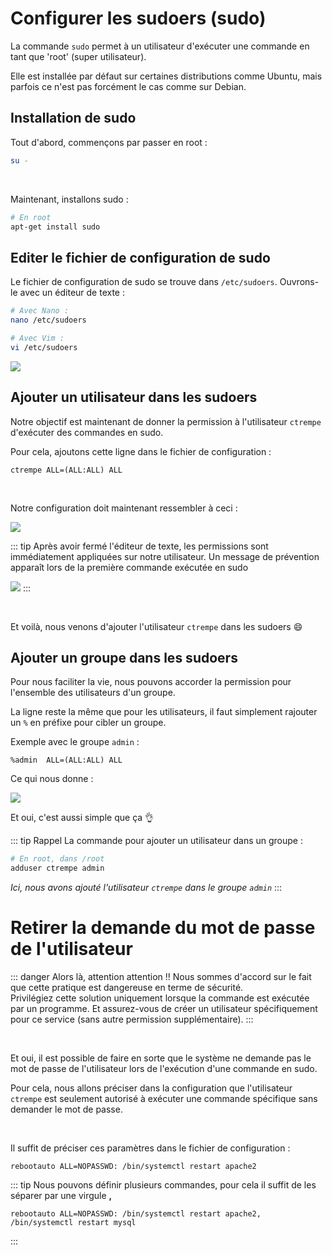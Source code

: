 # Configurer les sudoers (sudo)

La commande `sudo` permet à un utilisateur d'exécuter une commande en tant que 'root' (super utilisateur).

Elle est installée par défaut sur certaines distributions comme Ubuntu, mais parfois ce n'est pas forcément le cas comme sur Debian.

## Installation de sudo
Tout d'abord, commençons par passer en root :
```sh
su -
```

<br>

Maintenant, installons sudo :
```sh
# En root
apt-get install sudo
```

## Editer le fichier de configuration de sudo
Le fichier de configuration de sudo se trouve dans `/etc/sudoers`. Ouvrons-le avec un éditeur de texte :

```sh
# Avec Nano :
nano /etc/sudoers

# Avec Vim :
vi /etc/sudoers
```

![](./assets_sudo/sudoersfile.png)


## Ajouter un utilisateur dans les sudoers
Notre objectif est maintenant de donner la permission à l'utilisateur `ctrempe` d'exécuter des commandes en sudo.

Pour cela, ajoutons cette ligne dans le fichier de configuration :
```
ctrempe ALL=(ALL:ALL) ALL
```

<br>

Notre configuration doit maintenant ressembler à ceci :


![](./assets_sudo/usersudoers.png)


::: tip
Après avoir fermé l'éditeur de texte, les permissions sont immédiatement appliquées sur notre utilisateur. Un message de prévention apparaît lors de la première commande exécutée en sudo

![](./assets_sudo/testsudo.png)
:::

<br>

Et voilà, nous venons d'ajouter l'utilisateur `ctrempe` dans les sudoers 😄


## Ajouter un groupe dans les sudoers
Pour nous faciliter la vie, nous pouvons accorder la permission pour l'ensemble des utilisateurs d'un groupe.

La ligne reste la même que pour les utilisateurs, il faut simplement rajouter un `%` en préfixe pour cibler un groupe.

Exemple avec le groupe `admin` :

```
%admin  ALL=(ALL:ALL) ALL
```

Ce qui nous donne :

![](./assets_sudo/groupsudoers.png)

Et oui, c'est aussi simple que ça 👌

::: tip Rappel
La commande pour ajouter un utilisateur dans un groupe :

```sh
# En root, dans /root
adduser ctrempe admin
```
*Ici, nous avons ajouté l'utilisateur `ctrempe` dans le groupe `admin`*
:::

# Retirer la demande du mot de passe de l'utilisateur

::: danger Alors là, attention attention !!
Nous sommes d'accord sur le fait que cette pratique est dangereuse en terme de sécurité.
<br>
Privilégiez cette solution uniquement lorsque la commande est exécutée par un programme. Et assurez-vous de créer un utilisateur spécifiquement pour ce service (sans autre permission supplémentaire).
:::

<br>

Et oui, il est possible de faire en sorte que le système ne demande pas le mot de passe de l'utilisateur lors de l'exécution d'une commande en sudo.

Pour cela, nous allons préciser dans la configuration que l'utilisateur `ctrempe` est seulement autorisé à exécuter une commande spécifique sans demander le mot de passe.

<br>

Il suffit de préciser ces paramètres dans le fichier de configuration :

```
rebootauto ALL=NOPASSWD: /bin/systemctl restart apache2
```

::: tip
Nous pouvons définir plusieurs commandes, pour cela il suffit de les séparer par une virgule **,**

```
rebootauto ALL=NOPASSWD: /bin/systemctl restart apache2, /bin/systemctl restart mysql
```
:::